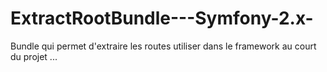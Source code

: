 # ExtractRootBundle---Symfony-2.x-
Bundle qui permet d'extraire les routes utiliser dans le framework au court du projet ... 
